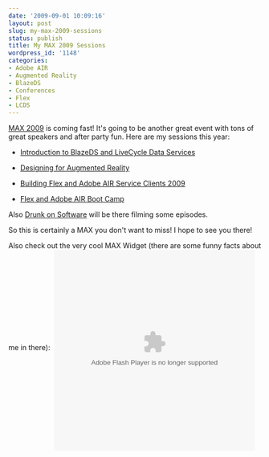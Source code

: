 ```yaml
---
date: '2009-09-01 10:09:16'
layout: post
slug: my-max-2009-sessions
status: publish
title: My MAX 2009 Sessions
wordpress_id: '1148'
categories:
- Adobe AIR
- Augmented Reality
- BlazeDS
- Conferences
- Flex
- LCDS
---
```


[MAX 2009](http://max.adobe.com/) is coming fast!  It's going to be another great event with tons of great speakers and after party fun.  Here are my sessions this year:




  * [Introduction to BlazeDS and LiveCycle Data Services](http://max.adobe.com/scheduler/#view=1;session=38f90275-4f7f-4c9e-9456-a87ae4428a8a)


  * [Designing for Augmented Reality](http://max.adobe.com/scheduler/#view=1;session=3ed8c7b5-d2fc-4572-b4fd-44e7ab9b4da6)


  * [Building Flex and Adobe AIR Service Clients 2009](http://max.adobe.com/scheduler/#view=1;session=51f7122b-42e8-4c10-ad75-d87e7a62aa98)


  * [Flex and Adobe AIR Boot Camp](http://max.adobe.com/scheduler/#view=1;session=536613cb-9409-4187-81ec-7d00607c2786)



Also [Drunk on Software](http://www.drunkonsoftware.com) will be there filming some episodes.

So this is certainly a MAX you don't want to miss!  I hope to see you there!

Also check out the very cool MAX Widget (there are some funny facts about me in there):
<img style="visibility:hidden;width:0px;height:0px;" border=0 width=0 height=0 src="http://counters.gigya.com/wildfire/IMP/CXNID=2000002.0NXC/bT*xJmx*PTEyNTE4MjI2MTI4MzgmcHQ9MTI1MTgyMjYyMjY5NSZwPTc3NDM3MSZkPW1heDA5d2lkZ2V*Jmc9MyZvPTRhYTY5MWUyMDYwZjQ4MzFhNDEyNDg4ZWVlOTMyN2VjJnM9d2Via2l*Y2hlbi5iZSZvZj*w.gif" /><object classid="clsid:D27CDB6E-AE6D-11cf-96B8-444553540000" id="MaxWidget" width="400" height="400" codebase="http://fpdownload.macromedia.com/get/flashplayer/current/swflash.cab"> <param name="movie" value="http://max.adobe.com/widget/MaxWidget.swf" /> <param name="quality" value="high" /> <param name="bgcolor" value="#869ca7" /> <param name="allowScriptAccess" value="sameDomain" /> <embed src="http://max.adobe.com/widget/MaxWidget.swf" quality="high" bgcolor="#869ca7" width="400" height="400" name="MaxWidget" align="middle" play="true" loop="false" allowScriptAccess="sameDomain" type="application/x-shockwave-flash" pluginspage="http://www.adobe.com/go/getflashplayer" FlashVars="crtr=1&gig_lt=1251822612838&gig_pt=1251822622695&gig_g=3&gig_s=webkitchen.be&gig_crtr=1"> </embed> <param name="FlashVars" value="crtr=1&gig_lt=1251822612838&gig_pt=1251822622695&gig_g=3&gig_s=webkitchen.be&gig_crtr=1" /> </object>
